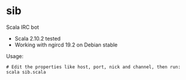sib
===

Scala IRC bot

* Scala 2.10.2 tested
* Working with ngircd 19.2 on Debian stable

Usage:

    # Edit the properties like host, port, nick and channel, then run:
    scala sib.scala

